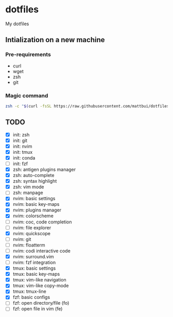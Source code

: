 # dotfiles

My dotfiles

## Intialization on a new machine

### Pre-requirements

- curl
- wget
- zsh
- git

### Magic command

```bash
zsh -c "$(curl -fsSL https://raw.githubusercontent.com/mattbui/dotfiles/master/initialize.sh)"
```

## TODO

- [x] init: zsh
- [x] init: git
- [x] init: nvim
- [x] init: tmux
- [x] init: conda
- [ ] init: fzf
- [x] zsh: antigen plugins manager
- [x] zsh: auto-complete
- [x] zsh: syntax highlight
- [x] zsh: vim mode
- [ ] zsh: manpage
- [x] nvim: basic settings
- [x] nvim: basic key-maps
- [x] nvim: plugins manager
- [x] nvim: colorscheme
- [ ] nvim: coc, code completion
- [ ] nvim: file explorer
- [x] nvim: quickscope
- [ ] nvim: git
- [ ] nvim: floatterm
- [ ] nvim: codi interactive code
- [x] nvim: surround.vim
- [ ] nvim: fzf integration
- [x] tmux: basic settings
- [x] tmux: basic key-maps
- [x] tmux: vim-like navigation
- [x] tmux: vim-like copy-mode
- [x] tmux: tmux-line
- [x] fzf: basic configs
- [ ] fzf: open directory/file (fo)
- [ ] fzf: open file in vim (fe)

